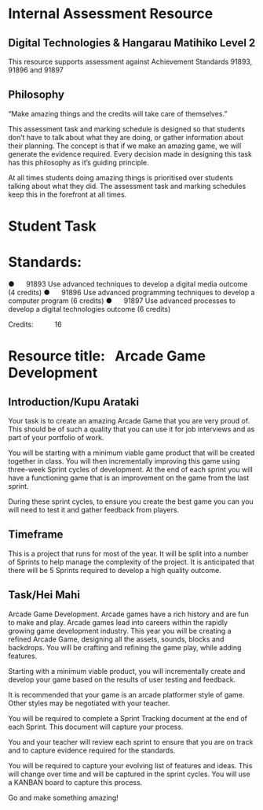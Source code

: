 # Internal Assessment Resource

## Digital Technologies & Hangarau Matihiko Level 2

This resource supports assessment against Achievement Standards 91893, 91896 and 91897

## Philosophy

“Make amazing things and the credits will take care of themselves.”

This assessment task and marking schedule is designed so that students don’t have to talk about what they are doing, or gather information about their planning. The concept is that if we make an amazing game, we will generate the evidence required. Every decision made in designing this task has this philosophy as it’s guiding principle.

At all times students doing amazing things is prioritised over students talking about what they did. The assessment task and marking schedules keep this in the forefront at all times.

# Student Task

# Standards:

●      91893 Use advanced techniques to develop a digital media outcome (4 credits)
●      91896 Use advanced programming techniques to develop a computer program (6 credits)
●      91897 Use advanced processes to develop a digital technologies outcome (6 credits)

Credits:           16

# Resource title:   Arcade Game Development

## Introduction/Kupu Arataki

Your task is to create an amazing Arcade Game that you are very proud of. This should be of such a quality that you can use it for job interviews and as part of your portfolio of work.

You will be starting with a minimum viable game product that will be created together in class. You will then incrementally improving this game using three-week Sprint cycles of development. At the end of each sprint you will have a functioning game that is an improvement on the game from the last sprint.

During these sprint cycles, to ensure you create the best game you can you will need to test it and gather feedback from players.

## Timeframe

This is a project that runs for most of the year. It will be split into a number of Sprints to help manage the complexity of the project. It is anticipated that there will be 5 Sprints required to develop a high quality outcome.

## Task/Hei Mahi

Arcade Game Development. Arcade games have a rich history and are fun to make and play. Arcade games lead into careers within the rapidly growing game development industry. This year you will be creating a refined Arcade Game, designing all the assets, sounds, blocks and backdrops. You will be crafting and refining the game play, while adding features.

Starting with a minimum viable product, you will incrementally create and develop your game based on the results of user testing and feedback.

It is recommended that your game is an arcade platformer style of game. Other styles may be negotiated with your teacher.

You will be required to complete a Sprint Tracking document at the end of each Sprint. This document will capture your process.

You and your teacher will review each sprint to ensure that you are on track and to capture evidence required for the standards.

You will be required to capture your evolving list of features and ideas. This will change over time and will be captured in the sprint cycles. You will use a KANBAN board to capture this process.

Go and make something amazing!